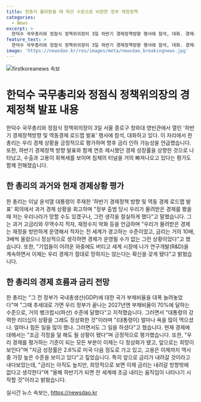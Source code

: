 ```yaml
---
title: 한총리 물려받을 때 파산 수준으로 비판한 정부 재정정책
categories:
  - News
excerpt: >
  한덕수 국무총리와 정점식 정책위의장이 3일 하반기 경제정책방향 행사에 참석, 대화. 경제상황 긍정적 평가하며 향후 금리 인하 가능성 언급. 경제상황 정상화되고 희망 보인다고 평가. 성장률 2.6%, 고용 최고 수준 등 긍정적인 지표에 대한 언급과 함께 하반기 경제 성장률을 상향 조정했다고 밝혔다.
feature_text: >
  한덕수 국무총리와 정점식 정책위의장이 3일 하반기 경제정책방향 행사에 참석, 대화. 경제상황 긍정적 평가하며 향후 금리 인하 가능성 언급. 경제상황 정상화되고 희망 보인다고 평가. 성장률 2.6%, 고용 최고 수준 등 긍정적인 지표에 대한 언급과 함께 하반기 경제 성장률을 상향 조정했다고 밝혔다.
image: 'https://newsdao.kr/res/images/meta/newsdao_breakingnews.jpg'
---
```


<p><img src="https://newsdao.kr/res/images/meta/newsdao_breakingnews.jpg" alt="firstkoreanews 속보" /></p>

<h1 data-ke-size="size26">한덕수 국무총리와 정점식 정책위의장의 경제정책 발표 내용</h1>

<p data-ke-size="size16">한덕수 국무총리와 정점식 정책위의장이 3일 서울 종로구 청와대 영빈관에서 열린 '하반기 경제정책방향 및 역동경제 로드맵 발표' 행사에 참석, 대화하고 있다. 이 자리에서 한 총리는 우리 경제 상황을 긍정적으로 평가하며 향후 금리 인하 가능성을 언급했습니다. 또한, 하반기 경제정책 방향 발표와 함께 연초 제시했던 경제 성장률을 상향한 것으로 나타났고, 수출과 고용이 회복세를 보이며 침체의 터널을 거의 빠져나오고 있다는 평가도 함께 전해졌습니다.</p>

<h2 data-ke-size="size24">한 총리의 과거와 현재 경제상황 평가</h2>

<p data-ke-size="size16">한 총리는 이날 윤석열 대통령이 주재한 '하반기 경제정책 방향 및 역동 경제 로드맵 발표' 회의에서 과거 경제 상황을 회고하며 "정부 출범 당시 우리가 물려받은 경제를 봤을 때 저는 우리나라가 망할 수도 있겠구나, 그런 생각을 절실하게 했다"고 말했습니다. 그는 과거 고금리와 무역수지 적자, 재정수지 악화 등을 언급하며 "우리가 물려받은 경제는 재정을 방만하게 운영해서 적자는 전 세계가 경고하는 수준이었고, 금리는 거의 10배, 3배씩 올랐으니 정상적으로 생각하면 경제가 운영될 수가 없는 그런 상황이었다"고 했습니다. 또한, "기업들이 어려운 와중에도 버티고 세계 시장에 나가 연구개발(R&D)을 계속하면서 이제는 우리 경제가 절대로 망하지는 않는다는 확신을 갖게 됐다"고 밝혔습니다.</p>

<h2 data-ke-size="size24">한 총리의 경제 흐름과 금리 전망</h2>

<p data-ke-size="size16">한 총리는 "그 전 정부가 국내총생산(GDP)에 대한 국가 부채비율을 대폭 늘려놓았다"며 "그때 추세대로 가면 우리 정부가 끝나는 2027년엔 부채비율이 70%에 달하는 수준으로, 거의 뱅크럽시(파산) 수준에 달했다"고 지적했습니다. 그러면서 "대통령의 강력한 리더십이 상황을 그래도 정상화한 것"이라며 "(대통령이) 얼마나 욕을 많이 먹으셨나. 얼마나 힘든 일을 많이 했나. 그러면서도 그 일을 하셨다"고 했습니다. 현재 경제에 대해서는 "조금 걱정을 덜 해도 될 상황이 됐다"며 긍정적으로 평가했습니다. 또한, "우리 경제를 평가하는 기준이 되는 모든 부분이 이제는 다 정상화가 됐고, 앞으로는 희망이 보인다"며 "지금 성장률은 2.6%로 미국 다음 정도로 가고 있고, 고용은 이제까지 역사 중 가장 높은 수준을 보이고 있다"고 짚었습니다. 특히 앞으로 금리가 내려갈 것이라고 내다보았는데, "금리는 아직도 높지만, 희망적으로 보면 이제 금리는 내려갈 방향밖에 없다고 생각한다"며 "올해 하반기가 되면 전 세계에 조금 내리는 움직임이 나타나기 시작할 것"이라고 밝혔습니다. </p>
실시간 뉴스 속보는, <a href="https://newsdao.kr" rel="dofollow">https://newsdao.kr</a>


